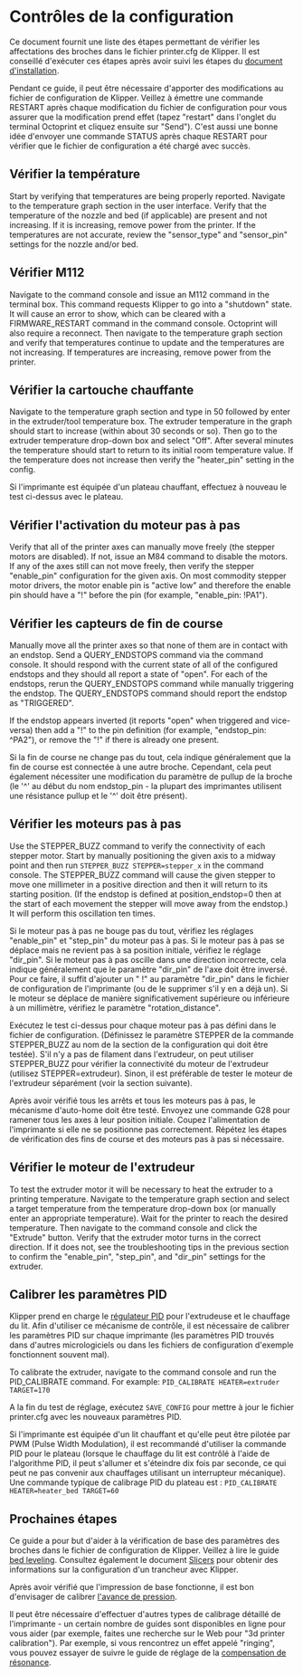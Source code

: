 # Contrôles de la configuration

Ce document fournit une liste des étapes permettant de vérifier les affectations des broches dans le fichier printer.cfg de Klipper. Il est conseillé d'exécuter ces étapes après avoir suivi les étapes du [document d'installation](Installation.md).

Pendant ce guide, il peut être nécessaire d'apporter des modifications au fichier de configuration de Klipper. Veillez à émettre une commande RESTART après chaque modification du fichier de configuration pour vous assurer que la modification prend effet (tapez "restart" dans l'onglet du terminal Octoprint et cliquez ensuite sur "Send"). C'est aussi une bonne idée d'envoyer une commande STATUS après chaque RESTART pour vérifier que le fichier de configuration a été chargé avec succès.

## Vérifier la température

Start by verifying that temperatures are being properly reported. Navigate to the temperature graph section in the user interface. Verify that the temperature of the nozzle and bed (if applicable) are present and not increasing. If it is increasing, remove power from the printer. If the temperatures are not accurate, review the "sensor_type" and "sensor_pin" settings for the nozzle and/or bed.

## Vérifier M112

Navigate to the command console and issue an M112 command in the terminal box. This command requests Klipper to go into a "shutdown" state. It will cause an error to show, which can be cleared with a FIRMWARE_RESTART command in the command console. Octoprint will also require a reconnect. Then navigate to the temperature graph section and verify that temperatures continue to update and the temperatures are not increasing. If temperatures are increasing, remove power from the printer.

## Vérifier la cartouche chauffante

Navigate to the temperature graph section and type in 50 followed by enter in the extruder/tool temperature box. The extruder temperature in the graph should start to increase (within about 30 seconds or so). Then go to the extruder temperature drop-down box and select "Off". After several minutes the temperature should start to return to its initial room temperature value. If the temperature does not increase then verify the "heater_pin" setting in the config.

Si l'imprimante est équipée d'un plateau chauffant, effectuez à nouveau le test ci-dessus avec le plateau.

## Vérifier l'activation du moteur pas à pas

Verify that all of the printer axes can manually move freely (the stepper motors are disabled). If not, issue an M84 command to disable the motors. If any of the axes still can not move freely, then verify the stepper "enable_pin" configuration for the given axis. On most commodity stepper motor drivers, the motor enable pin is "active low" and therefore the enable pin should have a "!" before the pin (for example, "enable_pin: !PA1").

## Vérifier les capteurs de fin de course

Manually move all the printer axes so that none of them are in contact with an endstop. Send a QUERY_ENDSTOPS command via the command console. It should respond with the current state of all of the configured endstops and they should all report a state of "open". For each of the endstops, rerun the QUERY_ENDSTOPS command while manually triggering the endstop. The QUERY_ENDSTOPS command should report the endstop as "TRIGGERED".

If the endstop appears inverted (it reports "open" when triggered and vice-versa) then add a "!" to the pin definition (for example, "endstop_pin: ^PA2"), or remove the "!" if there is already one present.

Si la fin de course ne change pas du tout, cela indique généralement que la fin de course est connectée à une autre broche. Cependant, cela peut également nécessiter une modification du paramètre de pullup de la broche (le '^' au début du nom endstop_pin - la plupart des imprimantes utilisent une résistance pullup et le '^' doit être présent).

## Vérifier les moteurs pas à pas

Use the STEPPER_BUZZ command to verify the connectivity of each stepper motor. Start by manually positioning the given axis to a midway point and then run `STEPPER_BUZZ STEPPER=stepper_x` in the command console. The STEPPER_BUZZ command will cause the given stepper to move one millimeter in a positive direction and then it will return to its starting position. (If the endstop is defined at position_endstop=0 then at the start of each movement the stepper will move away from the endstop.) It will perform this oscillation ten times.

Si le moteur pas à pas ne bouge pas du tout, vérifiez les réglages "enable_pin" et "step_pin" du moteur pas à pas. Si le moteur pas à pas se déplace mais ne revient pas à sa position initiale, vérifiez le réglage "dir_pin". Si le moteur pas à pas oscille dans une direction incorrecte, cela indique généralement que le paramètre "dir_pin" de l'axe doit être inversé. Pour ce faire, il suffit d'ajouter un " !" au paramètre "dir_pin" dans le fichier de configuration de l'imprimante (ou de le supprimer s'il y en a déjà un). Si le moteur se déplace de manière significativement supérieure ou inférieure à un millimètre, vérifiez le paramètre "rotation_distance".

Exécutez le test ci-dessus pour chaque moteur pas à pas défini dans le fichier de configuration. (Définissez le paramètre STEPPER de la commande STEPPER_BUZZ au nom de la section de la configuration qui doit être testée). S'il n'y a pas de filament dans l'extrudeur, on peut utiliser STEPPER_BUZZ pour vérifier la connectivité du moteur de l'extrudeur (utilisez STEPPER=extrudeur). Sinon, il est préférable de tester le moteur de l'extrudeur séparément (voir la section suivante).

Après avoir vérifié tous les arrêts et tous les moteurs pas à pas, le mécanisme d'auto-home doit être testé. Envoyez une commande G28 pour ramener tous les axes à leur position initiale. Coupez l'alimentation de l'imprimante si elle ne se positionne pas correctement. Répétez les étapes de vérification des fins de course et des moteurs pas à pas si nécessaire.

## Vérifier le moteur de l'extrudeur

To test the extruder motor it will be necessary to heat the extruder to a printing temperature. Navigate to the temperature graph section and select a target temperature from the temperature drop-down box (or manually enter an appropriate temperature). Wait for the printer to reach the desired temperature. Then navigate to the command console and click the "Extrude" button. Verify that the extruder motor turns in the correct direction. If it does not, see the troubleshooting tips in the previous section to confirm the "enable_pin", "step_pin", and "dir_pin" settings for the extruder.

## Calibrer les paramètres PID

Klipper prend en charge le [régulateur PID](https://fr.wikipedia.org/wiki/R%C3%A9gulateur_PID) pour l'extrudeuse et le chauffage du lit. Afin d'utiliser ce mécanisme de contrôle, il est nécessaire de calibrer les paramètres PID sur chaque imprimante (les paramètres PID trouvés dans d'autres micrologiciels ou dans les fichiers de configuration d'exemple fonctionnent souvent mal).

To calibrate the extruder, navigate to the command console and run the PID_CALIBRATE command. For example: `PID_CALIBRATE HEATER=extruder TARGET=170`

A la fin du test de réglage, exécutez `SAVE_CONFIG` pour mettre à jour le fichier printer.cfg avec les nouveaux paramètres PID.

Si l'imprimante est équipée d'un lit chauffant et qu'elle peut être pilotée par PWM (Pulse Width Modulation), il est recommandé d'utiliser la commande PID pour le plateau (lorsque le chauffage du lit est contrôlé à l'aide de l'algorithme PID, il peut s'allumer et s'éteindre dix fois par seconde, ce qui peut ne pas convenir aux chauffages utilisant un interrupteur mécanique). Une commande typique de calibrage PID du plateau est : `PID_CALIBRATE HEATER=heater_bed TARGET=60`

## Prochaines étapes

Ce guide a pour but d'aider à la vérification de base des paramètres des broches dans le fichier de configuration de Klipper. Veillez à lire le guide [bed leveling](Bed_Level.md). Consultez également le document [Slicers](Slicers.md) pour obtenir des informations sur la configuration d'un trancheur avec Klipper.

Après avoir vérifié que l'impression de base fonctionne, il est bon d'envisager de calibrer [l'avance de pression](Pressure_Advance.md).

Il peut être nécessaire d'effectuer d'autres types de calibrage détaillé de l'imprimante - un certain nombre de guides sont disponibles en ligne pour vous aider (par exemple, faites une recherche sur le Web pour "3d printer calibration"). Par exemple, si vous rencontrez un effet appelé "ringing", vous pouvez essayer de suivre le guide de réglage de la [compensation de résonance](Resonance_Compensation.md).
